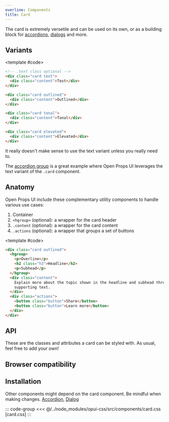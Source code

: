 ```yaml
---
overline: Components
title: Card
---
```


<script setup>
	import Example from "../../.vitepress/theme/app/components/Example.vue"
	import Baseline from "../../.vitepress/theme/app/components/Baseline.vue"
	import Alert from "../../.vitepress/theme/app/components/Alert.vue";
	</script>

<style>
	.anatomy {
    outline: var(--_anatomy-border-gray);
    outline-offset: 3px;
		:is(hgroup, .content, .actions) {
			outline: var(--_anatomy-border-red);
			outline-offset: -2px;
		}
	}
</style>

The card is extremely versetile and can be used on its own, or as a building block for [accordions](/components/data-display/accordion), [dialogs](/components/feedback/dialog) and more.

## Variants

<Example column>
<template #example>
<div class="card"><div class="content">Text</div></div>

<div class="card outlined"><div class="content">Outlined</div></div>

<div class="card tonal"><div class="content">Tonal</div></div>

<div class="card elevated"><div class="content">Elevated</div></div>

</template>

<template #code>

```html
<!-- .text class optional -->
<div class="card text">
  <div class="content">Text</div>
</div>

<div class="card outlined">
  <div class="content">Outlined</div>
</div>

<div class="card tonal">
  <div class="content">Tonal</div>
</div>

<div class="card elevated">
  <div class="content">Elevated</div>
</div>
```

</template>
</Example>

<div class="not-rich-text">
<Alert title="Why does a text variant exist?">
<div class="rich-text">

It really doesn't make sense to use the text variant unless you really need to.

The [accordion group](/components/data-display/accordion#accordion-group) is a great example where Open Props UI leverages the text variant of the `.card` component.

</div>
</Alert>
</div>

## Anatomy

Open Props UI include these complementary utility components to handle various use cases:

1. Container
2. `<hgroup>` (optional): a wrapper for the card header
3. `.content` (optional): a wrapper for the card content
4. `.actions` (optional): a wrapper that groups a set of buttons

<Example column>
<template #example>
<div class="card elevated anatomy">
		<hgroup>
		<p>Overline</p>
			<h2 class="h3">Headline</h2>
			<p>Subhead</p>
		</hgroup>
		<div class="content">Explain more about the topic shown in the headline and subhead through supporting text.</div>
		<div class="actions">
			<button class="button">Share</button>
			<button class="button">Learn more</button>
		</div>
	</div>
</template>

<template #code>

```html
<div class="card outlined">
  <hgroup>
    <p>Overline</p>
    <h2 class="h3">Headline</h2>
    <p>Subhead</p>
  </hgroup>
  <div class="content">
    Explain more about the topic shown in the headline and subhead through
    supporting text.
  </div>
  <div class="actions">
    <button class="button">Share</button>
    <button class="button">Learn more</button>
  </div>
</div>
```

</template>
</Example>

## API

These are the classes and attributes a card can be styled with. As usual, feel free to add your own!

<!--@include: ./card-api.md -->

## Browser compatibility

<Baseline :ids="['container-style-queries', 'light-dark']" />

## Installation

<div class="not-rich-text" style="margin-block-end: var(--size-3)">
<Alert severity="warning">
<div class="rich-text">

Other components might depend on the card component. Be mindful when making changes.
[Accordion](/components/data-display/accordion), [Dialog](/components/feedback/dialog)

</div>
</Alert>

</div>

::: code-group
<<< @/../node_modules/opui-css/src/components/card.css [card.css]
:::
